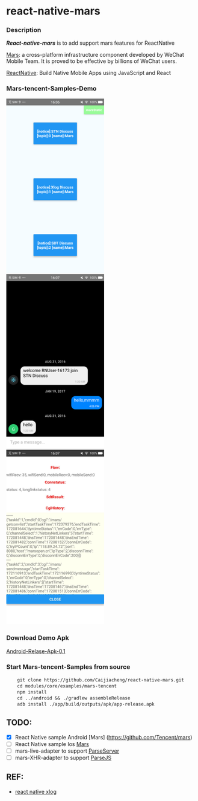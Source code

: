 # react-native-mars
	
### Description

***React-native-mars*** is to add support mars features for ReactNative

[Mars](https://github.com/Tencent/mars):  a cross-platform infrastructure component developed by WeChat Mobile Team. It is proved to be effective by billions of WeChat users.
	
[ReactNative](http://facebook.github.io/react-native/): Build Native Mobile Apps using JavaScript and React


	
### Mars-tencent-Samples-Demo

<img src="images/1.png" alt="Main"  width="260"/>
<img src="images/2.png" alt="Chat" width="260"/>
<img src="images/3.png" alt="statics" width="260"/>


### Download Demo Apk

[Android-Relase-Apk-0.1](https://github.com/Caijiacheng/react-native-mars/releases/download/0.1/app-release.apk)

### Start Mars-tencent-Samples from source
```
    git clone https://github.com/Caijiacheng/react-native-mars.git
    cd modules/core/examples/mars-tencent
    npm install 
    cd ../android && ./gradlew assembleRelease
    adb install ./app/build/outputs/apk/app-release.apk
```


## TODO:
- [x] React Native sample Android [Mars] (https://github.com/Tencent/mars)
- [ ] React Native sample Ios [Mars](https://github.com/Tencent/mars)
- [ ] mars-live-adapter to support [ParseServer](https://github.com/ParsePlatform/parse-server)
- [ ] mars-XHR-adapter to support [ParseJS](https://github.com/ParsePlatform/Parse-SDK-JS)

## REF:
- [react native xlog](https://github.com/EngsShi/react-native-xlog)
	
	
